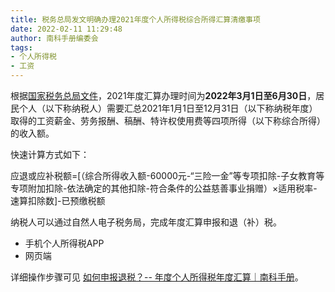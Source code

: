 ```yaml
---
title: 税务总局发文明确办理2021年度个人所得税综合所得汇算清缴事项
date: 2022-02-11 11:29:48
author: 南科手册编委会
tags:
- 个人所得税
- 工资
---
```


根据[国家税务总局文件](http://www.gov.cn/zhengce/zhengceku/2022-02/10/content_5672846.htm)，2021年度汇算办理时间为**2022年3月1日至6月30日**，居民个人（以下称纳税人）需要汇总2021年1月1日至12月31日（以下称纳税年度）取得的工资薪金、劳务报酬、稿酬、特许权使用费等四项所得（以下称综合所得）的收入额。

快速计算方式如下：

应退或应补税额=[（综合所得收入额-60000元-“三险一金”等专项扣除-子女教育等专项附加扣除-依法确定的其他扣除-符合条件的公益慈善事业捐赠）×适用税率-速算扣除数]-已预缴税额

纳税人可以通过自然人电子税务局，完成年度汇算申报和退（补）税。
* 手机个人所得税APP
* 网页端

详细操作步骤可见 [如何申报退税？-- 年度个人所得税年度汇算｜南科手册](https://sustech.online/service/tax/)。